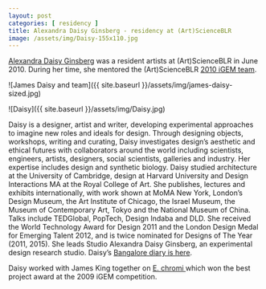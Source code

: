 ```yaml
---
layout: post
categories: [ residency ]
title: Alexandra Daisy Ginsberg - residency at (Art)ScienceBLR
image: /assets/img/Daisy-155x110.jpg
---
```


[Alexandra Daisy Ginsberg](http://www.daisyginsberg.com) was a resident artists at (Art)ScienceBLR in June 2010. During her time, she mentored the (Art)ScienceBLR [2010 iGEM team](http://2010.igem.org/Team:ArtScienceBangalore/People).

<!--more-->

![James Daisy and team]({{ site.baseurl }}/assets/img/james-daisy-sized.jpg)

![Daisy]({{ site.baseurl }}/assets/img/Daisy.jpg)

Daisy is a designer, artist and writer, developing experimental approaches to imagine new roles and ideals for design. Through designing objects, workshops, writing and curating, Daisy investigates design’s aesthetic and ethical futures with collaborators around the world including scientists, engineers, artists, designers, social scientists, galleries and industry. Her expertise includes design and synthetic biology. Daisy studied architecture at the University of Cambridge, design at Harvard University and Design Interactions MA at the Royal College of Art. She publishes, lectures and exhibits internationally, with work shown at MoMA New York, London’s Design Museum, the Art Institute of Chicago, the Israel Museum, the Museum of Contemporary Art, Tokyo and the National Museum of China. Talks include TEDGlobal, PopTech, Design Indaba and DLD. She received the World Technology Award for Design 2011 and the London Design Medal for Emerging Talent 2012, and is twice nominated for Designs of The Year (2011, 2015). She leads Studio Alexandra Daisy Ginsberg, an experimental design research studio. Daisy’s [Bangalore diary is here](https://www.flickr.com/photos/alexandradaisy/sets/72157624181867815/). 

Daisy worked with James King together on [ E. chromi ](http://www.echromi.com/) which won the best project award at the 2009 iGEM competition.

